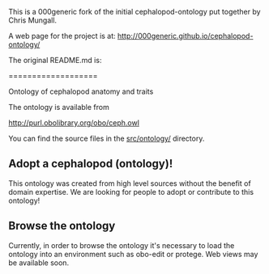 This is a 000generic fork of the initial cephalopod-ontology put together by Chris Mungall.

A web page for the project is at: http://000generic.github.io/cephalopod-ontology/

The original README.md is:

===================

Ontology of cephalopod anatomy and traits

The ontology is available from

  http://purl.obolibrary.org/obo/ceph.owl

You can find the source files in the [src/ontology/](https://github.com/obophenotype/cephalopod-ontology/tree/master/src/ontology) directory.

Adopt a cephalopod (ontology)!
----------------------------

This ontology was created from high level sources without the benefit
of domain expertise. We are looking for people to adopt or contribute
to this ontology!

Browse the ontology
-------------------

Currently, in order to browse the ontology it's necessary to load the
ontology into an environment such as obo-edit or protege. Web views
may be available soon.
